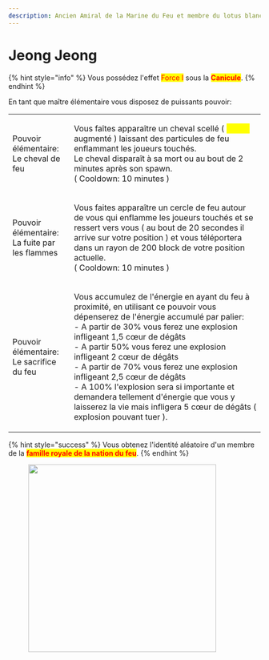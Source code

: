 ```yaml
---
description: Ancien Amiral de la Marine du Feu et membre du lotus blanc
---
```


# Jeong Jeong

{% hint style="info" %}
Vous possédez l'effet <mark style="color:red;">Force I</mark> sous la <mark style="color:red;">**Canicule**</mark>.
{% endhint %}

En tant que maître élémentaire vous disposez de puissants pouvoir:

|                                                         |                                                                                                                                                                                                                                                                                                                                                                                                                                                                                                                                              |
| ------------------------------------------------------- | -------------------------------------------------------------------------------------------------------------------------------------------------------------------------------------------------------------------------------------------------------------------------------------------------------------------------------------------------------------------------------------------------------------------------------------------------------------------------------------------------------------------------------------------- |
| <p>Pouvoir élémentaire:<br>Le cheval de feu</p>         | <p>Vous faîtes apparaître un cheval scellé ( <mark style="color:yellow;">speed</mark> augmenté ) laissant des particules de feu enflammant les joueurs touchés.<br>Le cheval disparaît à sa mort ou au bout de 2 minutes après son spawn.<br>( Cooldown: 10 minutes )</p>                                                                                                                                                                                                                                                                    |
| <p>Pouvoir élémentaire:<br>La fuite par les flammes</p> | <p>Vous faites apparaître un cercle de feu autour de vous qui enflamme les joueurs touchés et se ressert vers vous ( au bout de 20 secondes il arrive sur votre position ) et vous téléportera dans un rayon de 200 block de votre position actuelle.<br>( Cooldown: 10 minutes )</p>                                                                                                                                                                                                                                                        |
| <p>Pouvoir élémentaire:<br>Le sacrifice du feu</p>      | <p>Vous accumulez de l'énergie en ayant du feu à proximité, en utilisant ce pouvoir vous dépenserez de l'énergie accumulé par palier:<br>- A partir de 30% vous ferez une explosion infligeant 1,5 cœur de dégâts<br>- A partir 50% vous ferez une explosion infligeant 2 cœur de dégâts<br>- A partir de 70% vous ferez une explosion infligeant 2,5 cœur de dégâts<br>- A 100% l'explosion sera si importante et demandera tellement d'énergie que vous y laisserez la vie mais infligera 5 cœur de dégâts ( explosion pouvant tuer ).</p> |

{% hint style="success" %}
Vous obtenez l'identité aléatoire d'un membre de la <mark style="color:red;">**famille royale de la nation du feu**</mark>.
{% endhint %}

<figure><img src="https://i.pinimg.com/originals/61/6a/87/616a876fab5ee1b1fd811cdba769ada5.png" alt="" width="375"><figcaption></figcaption></figure>
